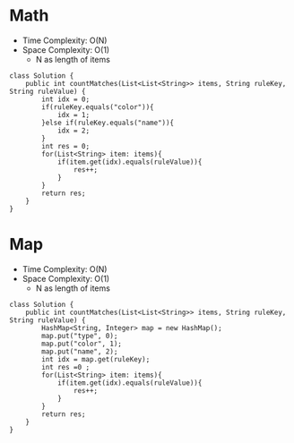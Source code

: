 # Math
* Time Complexity: O(N)
* Space Complexity: O(1)
	* N as length of items
```
class Solution {
    public int countMatches(List<List<String>> items, String ruleKey, String ruleValue) {
        int idx = 0;
        if(ruleKey.equals("color")){
            idx = 1;
        }else if(ruleKey.equals("name")){
            idx = 2;
        }
        int res = 0;
        for(List<String> item: items){
            if(item.get(idx).equals(ruleValue)){
                res++;
            }
        }
        return res;
    }
}
```
# Map
* Time Complexity: O(N)
* Space Complexity: O(1)
	* N as length of items
```
class Solution {
    public int countMatches(List<List<String>> items, String ruleKey, String ruleValue) {
        HashMap<String, Integer> map = new HashMap();
        map.put("type", 0);
        map.put("color", 1);
        map.put("name", 2);
        int idx = map.get(ruleKey);
        int res =0 ;
        for(List<String> item: items){
            if(item.get(idx).equals(ruleValue)){
                res++;
            }
        }
        return res;
    }
}
```